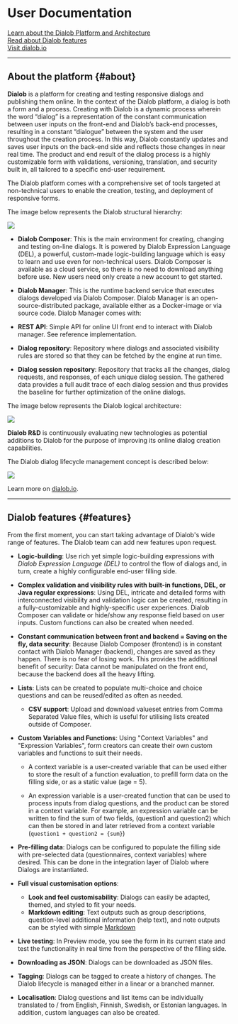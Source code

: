 
# User Documentation

[Learn about the Dialob Platform and Architecture](#about)  
[Read about Dialob features](#features)  
[Visit dialob.io](http://www.dialob.io)


---

## About the platform {#about}

**Dialob** is a platform for creating and testing responsive dialogs and publishing them online. In the context of the Dialob platform, a dialog is both a form and a process. Creating with Dialob is a dynamic process wherein the word “dialog” is a representation of the constant communication between user inputs on the front-end and Dialob’s back-end processes, resulting in a constant “dialogue” between the system and the user throughout the creation process.  In this way, Dialob constantly updates and saves user inputs on the back-end side and reflects those changes in near real time. The product and end result of the dialog process is a highly customizable form with validations, versioning, translation, and security built in, all tailored to a specific end-user requirement.

The Dialob platform comes with a comprehensive set of tools targeted at non-technical users to enable the creation, testing, and deployment of responsive forms.  

The image below represents the Dialob structural hierarchy:

![](about-dialob/picture_1.png)

* **Dialob Composer**: This is the main environment for creating, changing and testing on-line dialogs. It is powered by Dialob Expression Language (DEL), a powerful, custom-made logic-building language which is easy to learn and use even for non-technical users.  Dialob Composer is available as a cloud service, so there is no need to download anything before use. New users need only create a new account to get started.

* **Dialob Manager**: This is the runtime backend service that executes dialogs developed via Dialob Composer. Dialob Manager is an open-source-distributed package, available either as a Docker-image or via source code. Dialob Manager comes with:

 * **REST API**: Simple API for online UI front end to interact with Dialob manager. See reference implementation.

 * **Dialog repository**: Repository where dialogs and associated visibility rules are stored so that they can be fetched by the engine at run time.

 * **Dialog session repository**: Repository that tracks all the changes, dialog requests, and responses, of each unique dialog session. The gathered data provides a full audit trace of each dialog session and thus provides the baseline for further optimization of the online dialogs.

The image below represents the Dialob logical architecture:

![](about-dialob/picture_2.png)

**Dialob R&D** is continuously evaluating new technologies as potential additions to Dialob for the purpose of improving its online dialog creation capabilities.

The Dialob dialog lifecycle management concept is described below:

![](about-dialob/picture_3.png)


Learn more on [dialob.io](http://www.dialob.io).

---

## Dialob features {#features}

From the first moment, you can start taking advantage of Dialob's wide range of features. The Dialob team can add new features upon request.

* **Logic-building**: Use rich yet simple logic-building expressions with _Dialob Expression Language (DEL)_ to control the flow of dialogs and, in turn, create a highly configurable end-user filling side.

* **Complex validation and visibility rules with built-in functions, DEL, or Java regular expressions**: Using DEL, intricate and detailed forms with interconnected visibility and validation logic can be created, resulting in a fully-customizable and highly-specific user experiences.  Dialob Composer can validate or hide/show any response field based on user inputs. Custom functions can also be created when needed.

* **Constant communication between front and backend = Saving on the fly, data security**: Because Dialob Composer (frontend) is in constant contact with Dialob Manager (backend), changes are saved as they happen. There is no fear of losing work. This provides the additional benefit of security: Data cannot be manipulated on the front end, because the backend does all the heavy lifting.  

* **Lists**: Lists can be created to populate multi-choice and choice questions and can be reused/edited as often as needed.  
  * **CSV support**: Upload and download valueset entries from Comma Separated Value files, which is useful for utilising lists created outside of Composer.

* **Custom Variables and Functions**: Using "Context Variables" and "Expression Variables", form creators can create their own custom variables and functions to suit their needs.  

  * A context variable is a user-created variable that can be used either to store the result of a function evaluation, to prefill form data on the filling side, or as a static value (age = 5).  

  * An expression variable is a user-created function that can be used to process inputs from dialog questions, and the product can be stored in a context variable. For example, an expression variable can be written to find the sum of two fields, (question1 and question2) which can then be stored in and later retrieved from a context variable (`question1 + question2 = {sum}`)

* **Pre-filling data**: Dialogs can be configured to populate the filling side with pre-selected data (questionnaires, context variables) where desired. This can be done in the integration layer of Dialob where Dialogs are instantiated.

* **Full visual customisation options**:
  * **Look and feel customisability**: Dialogs can easily be adapted, themed, and styled to fit your needs.
  * **Markdown editing**: Text outputs such as group descriptions, question-level additional information (help text), and note outputs can be styled with simple [Markdown](https://www.markdownguide.org/)

* **Live testing**: In Preview mode, you see the form in its current state and test the functionality in real time from the perspective of the filling side.  

* **Downloading as JSON**: Dialogs can be downloaded as JSON files.

* **Tagging**: Dialogs can be tagged to create a history of changes. The Dialob lifecycle is managed either in a linear or a branched manner. 

* **Localisation**: Dialog questions and list items can be individually translated to / from English, Finnish, Swedish, or Estonian languages. In addition, custom languages can also be created.


